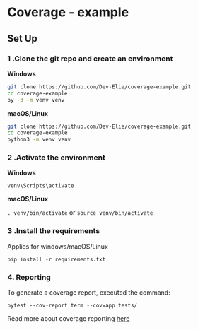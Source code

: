 # Coverage - example
## Set Up
### 1 .Clone the git repo and create an environment 
                    
**Windows**
          
```bash
git clone https://github.com/Dev-Elie/coverage-example.git
cd coverage-example
py -3 -m venv venv
```
          
**macOS/Linux**
          
```bash
git clone https://github.com/Dev-Elie/coverage-example.git
cd coverage-example
python3 -m venv venv
```

### 2 .Activate the environment
          
**Windows** 

```venv\Scripts\activate```
          
**macOS/Linux**

```. venv/bin/activate```
or
```source venv/bin/activate```

### 3 .Install the requirements

Applies for windows/macOS/Linux

```pip install -r requirements.txt```


### 4. Reporting
To generate a coverage report, executed the command:

`pytest --cov-report term --cov=app tests/`

Read more about coverage reporting [here](https://pytest-cov.readthedocs.io/en/latest/reporting.html)




